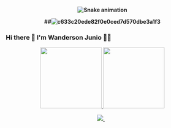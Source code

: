<h4 align="center">

![Snake animation](https://github.com/seu-usuário-aqui/seu-usuário-aqui/blob/output/github-contribution-grid-snake.svg)

##![c633c20ede82f0e0ced7d570dbe3a1f3](https://user-images.githubusercontent.com/70382532/138322189-2db8df52-9dcb-40a0-88a8-c365466bd33d.gif)

### Hi there 👋 I'm Wanderson Junio 👨‍💻

<div align="center">
  <a href="https://github.com/wandersonjunio">
  <img height="160em" src="https://github-readme-stats.vercel.app/api?username=wandersonjunio&show_icons=true&theme=dracula&include_all_commits=true&count_private=true"/>
  <img height="160em" src="https://github-readme-stats.vercel.app/api/top-langs/?username=wandersonjunio&layout=compact&langs_count=7&theme=dracula"/>
</div>

<p align='center'>
  <a href="https://www.linkedin.com/in/wandersonantunes/">
    <img src="https://img.shields.io/badge/linkedin-%230077B5.svg?&style=for-the-badge&logo=linkedin&logoColor=white" />
  </a>&nbsp;&nbsp;
</p>
